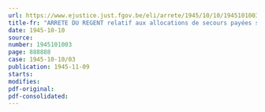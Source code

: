 ```yaml
---
url: https://www.ejustice.just.fgov.be/eli/arrete/1945/10/10/1945101003/justel
title-fr: "ARRETE DU REGENT relatif aux allocations de secours payées sous l'occupation aux personnes en état de besoin"
date: 1945-10-10
source:
number: 1945101003
page: 888888
case: 1945-10-10/03
publication: 1945-11-09
starts:
modifies:
pdf-original:
pdf-consolidated:
---
```


